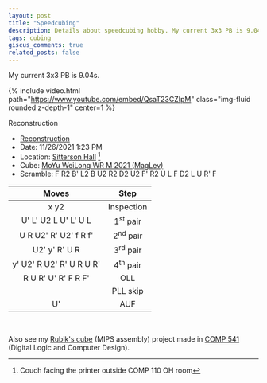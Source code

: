 ```yaml
---
layout: post
title: "Speedcubing"
description: Details about speedcubing hobby. My current 3x3 PB is 9.04s.
tags: cubing
giscus_comments: true
related_posts: false
---
```


My current 3x3 PB is 9.04s.

{% include video.html path="https://www.youtube.com/embed/QsaT23CZIpM" class="img-fluid rounded z-depth-1" center=1 %}

<div class="caption">Reconstruction</div>

* [Reconstruction](https://alg.cubing.net/?setup=F_R2_B-_L2_B_U2_R2_D2_U2_F-_R2_U_L_F_D2_L_U_R-_F&alg=%2F%2F_11%2F26%2F2021_1:23_pm_9.04_pb%0Ax_y2%0AR_F2-_L2-_D__%2F%2F_cross%0AU-_L-_U2_L_U-_L-_U_L__%2F%2F_1st_pair%0AU_R_U2-_R-_U2-_f_R_f-__%2F%2F_2nd_pair%0AU2-_y-_R-_U_R__%2F%2F_3rd_pair%0Ay-_U2-_R_U2-_R-_U_R_U_R-__%2F%2F_4th_pair%0AR_U_R-_U-_R-_F_R_F-__%2F%2F_OLL(CP)%0AU-__%2F%2F_AUF)
* Date: 11/26/2021 1:23 PM
* Location: [Sitterson Hall](https://cs.unc.edu/venue/sitterson-hall/) [^1]
* Cube: [MoYu WeiLong WR M 2021 (MagLev)](https://speedcubeshop.com/products/moyu-weilong-wr-m-2021-3x3-magnetic-maglev?variant=39540274364529)
* Scramble: F R2 B' L2 B U2 R2 D2 U2 F' R2 U L F D2 L U R' F

[^1]: Couch facing the printer outside COMP 110 OH room

|Moves|Step|
| :---: | :--: |
|x y2|Inspection|
|U' L' U2 L U' L' U L|1<sup>st</sup> pair|
|U R U2' R' U2' f R f'|2<sup>nd</sup> pair|
|U2' y' R' U R|3<sup>rd</sup> pair|
|y' U2' R U2' R' U R U R'|4<sup>th</sup> pair|
|R U R' U' R' F R F'|OLL|
||PLL skip|
|U'|AUF|

<br>

Also see my [Rubik's cube](/projects/rubiks-541/) (MIPS assembly) project made in [COMP 541](https://comp541.web.unc.edu) (Digital Logic and Computer Design).
